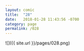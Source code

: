 ```yaml
---
layout: comic
title:  "28"
date:   2018-01-28 11:43:56 -0700
category: page
permalink: /028
---
```

![]({{ site.url }}/pages/028.png)
